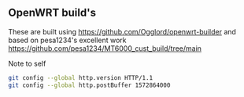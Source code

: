 ## OpenWRT build's

These are built using https://github.com/Ogglord/openwrt-builder and based on pesa1234's excellent work https://github.com/pesa1234/MT6000_cust_build/tree/main

Note to self
```bash
git config --global http.version HTTP/1.1
git config --global http.postBuffer 1572864000
```
